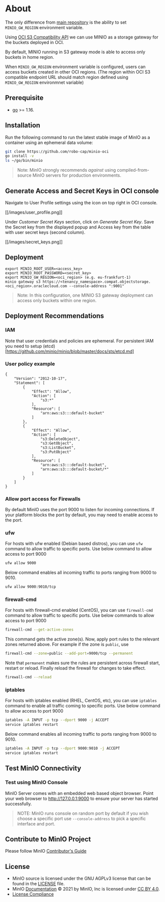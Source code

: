 # About

The only difference from [main repository](https://github.com/minio/minio) is the ability to set `MINIO_GW_REGION` environment variable. 

Using [OCI S3 Compatibility API](https://docs.oracle.com/en-us/iaas/Content/Object/Tasks/s3compatibleapi.htm) we can use MINIO as a storage gateway for the buckets deployed in OCI.

By default, MINIO running in S3 gateway mode is able to access only buckets in home region.

When `MINIO_GW_REGION` environment variable is configured, users can access buckets created in other OCI regions. (The region within OCI S3 compatible endpoint URL should match region defined using `MINIO_GW_REGION` environmnet variable)

## Prerequisite

- [go](https://go.dev/doc/install) >= 1.16.

## Installation

Run the following command to run the latest stable image of MinIO as a container using an ephemeral data volume:

```sh
git clone https://github.com/robo-cap/minio-oci
go install -v
ls ~/go/bin/minio
```

> Note: MinIO strongly recommends *against* using compiled-from-source MinIO servers for production environments.

## Generate Access and Secret Keys in OCI console

Navigate to User Profile settings using the icon on top right in OCI console.

[[/images/user_profile.png]]

Under *Customer Secret Keys* section, click on *Generate Secret Key*. Save the Secret key from the displayed popup and Access key from the table with user secret keys (second column).

[[/images/secret_keys.png]]

## Deployment

```
export MINIO_ROOT_USER=<access_key>
export MINIO_ROOT_PASSWORD=<secret_key>
export MINIO_GW_REGION=<oci_region> (e.g. eu-frankfurt-1)
minio gateway s3 https://<tenancy_namespace>.compat.objectstorage.<oci_region>.oraclecloud.com --console-address ":9001"
```

> Note: In this configuration, one MINIO S3 gateway deployment can access only buckets within one region.

## Deployment Recommendations

### IAM

Note that user credentials and policies are ephemeral. For persistent IAM you need to setup (etcd)[https://github.com/minio/minio/blob/master/docs/sts/etcd.md]

### User policy example

```
{
    "Version": "2012-10-17",
    "Statement": [
        {
            "Effect": "Allow",
            "Action": [
                "s3:*"
            ],
            "Resource": [
                "arn:aws:s3:::default-bucket"
            ]
        },
        {
            "Effect": "Allow",
            "Action": [
                "s3:DeleteObject",
                "s3:GetObject",
                "s3:ListBucket",
                "s3:PutObject"
            ],
            "Resource": [
                "arn:aws:s3:::default-bucket",
                "arn:aws:s3:::default-bucket/*"
            ]
        }
    ]
}
```

### Allow port access for Firewalls

By default MinIO uses the port 9000 to listen for incoming connections. If your platform blocks the port by default, you may need to enable access to the port.

### ufw

For hosts with ufw enabled (Debian based distros), you can use `ufw` command to allow traffic to specific ports. Use below command to allow access to port 9000

```sh
ufw allow 9000
```

Below command enables all incoming traffic to ports ranging from 9000 to 9010.

```sh
ufw allow 9000:9010/tcp
```

### firewall-cmd

For hosts with firewall-cmd enabled (CentOS), you can use `firewall-cmd` command to allow traffic to specific ports. Use below commands to allow access to port 9000

```sh
firewall-cmd --get-active-zones
```

This command gets the active zone(s). Now, apply port rules to the relevant zones returned above. For example if the zone is `public`, use

```sh
firewall-cmd --zone=public --add-port=9000/tcp --permanent
```

Note that `permanent` makes sure the rules are persistent across firewall start, restart or reload. Finally reload the firewall for changes to take effect.

```sh
firewall-cmd --reload
```

### iptables

For hosts with iptables enabled (RHEL, CentOS, etc), you can use `iptables` command to enable all traffic coming to specific ports. Use below command to allow
access to port 9000

```sh
iptables -A INPUT -p tcp --dport 9000 -j ACCEPT
service iptables restart
```

Below command enables all incoming traffic to ports ranging from 9000 to 9010.

```sh
iptables -A INPUT -p tcp --dport 9000:9010 -j ACCEPT
service iptables restart
```

## Test MinIO Connectivity

### Test using MinIO Console

MinIO Server comes with an embedded web based object browser. Point your web browser to <http://127.0.0.1:9000> to ensure your server has started successfully.

> NOTE: MinIO runs console on random port by default if you wish choose a specific port use `--console-address` to pick a specific interface and port.

## Contribute to MinIO Project

Please follow MinIO [Contributor's Guide](https://github.com/minio/minio/blob/master/CONTRIBUTING.md)

## License

- MinIO source is licensed under the GNU AGPLv3 license that can be found in the [LICENSE](https://github.com/minio/minio/blob/master/LICENSE) file.
- MinIO [Documentation](https://github.com/minio/minio/tree/master/docs) © 2021 by MinIO, Inc is licensed under [CC BY 4.0](https://creativecommons.org/licenses/by/4.0/).
- [License Compliance](https://github.com/minio/minio/blob/master/COMPLIANCE.md)
